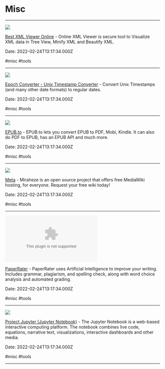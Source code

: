 # Misc

---

![](https://jsonformatter.org/img/xml-viewer.png)

[Best XML Viewer Online](https://jsonformatter.org/xml-viewer) - Online XML Viewer is secure tool to Visualize XML data in Tree View, Minify XML and Beautify XML.

Date: 2022-02-24T13:17:34.000Z

#misc #tools

---

![](https://www.epochconverter.com/img/epochconverter-og-img.png)

[Epoch Converter - Unix Timestamp Converter](https://www.epochconverter.com) - Convert Unix Timestamps (and many other date formats) to regular dates.

Date: 2022-02-24T13:17:34.000Z

#misc #tools

---

![](https://www.epub.to/static/epub.png)

[EPUB.to](https://epub.to) - EPUB.to lets you convert EPUB to PDF,  Mobi, Kindle.  It can also do PDF to EPUB, has an EPUB API and much more.

Date: 2022-02-24T13:17:34.000Z

#misc #tools

---

![](https://miraheze.org/images/Miraheze-Logo-1200px.png)

[Meta](https://miraheze.org) - Miraheze is an open source project that offers free MediaWiki hosting, for everyone. Request your free wiki today!

Date: 2022-02-24T13:17:34.000Z

#misc #tools

---

![](https://rdl.ink/render/https%3A%2F%2Fwww.paperrater.com)

[PaperRater](https://www.paperrater.com) - PaperRater uses Artificial Intelligence to improve your writing.  Includes grammar, plagiarism, and spelling check, along with word choice analysis and automated grading.

Date: 2022-02-24T13:17:34.000Z

#misc #tools

---

![](https://jupyter.org/assets/share.png)

[Project Jupyter (Jupyter Notebook)](https://jupyter.org) - The Jupyter Notebook is a web-based interactive computing platform. The notebook combines live code, equations, narrative text, visualizations, interactive dashboards and other media.

Date: 2022-02-24T13:17:34.000Z

#misc #tools

---

